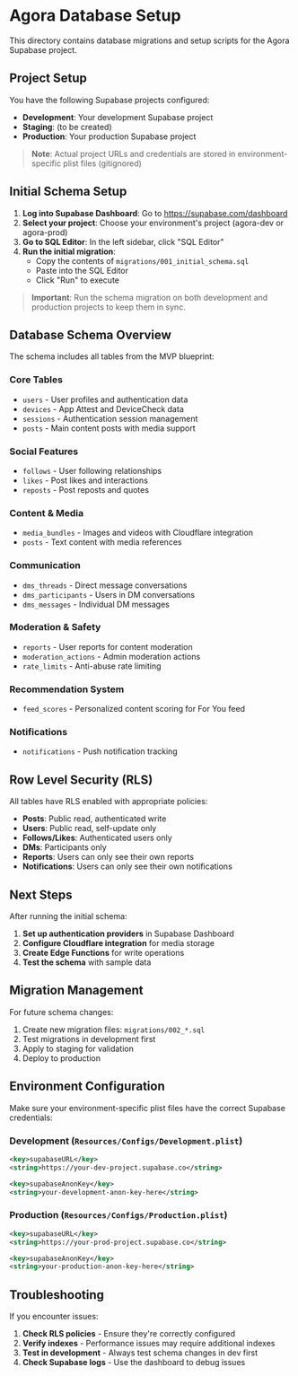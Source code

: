 # Agora Database Setup

This directory contains database migrations and setup scripts for the Agora Supabase project.

## Project Setup

You have the following Supabase projects configured:

- **Development**: Your development Supabase project
- **Staging**: (to be created)
- **Production**: Your production Supabase project

> **Note**: Actual project URLs and credentials are stored in environment-specific plist files (gitignored)

## Initial Schema Setup

1. **Log into Supabase Dashboard**: Go to https://supabase.com/dashboard
2. **Select your project**: Choose your environment's project (agora-dev or agora-prod)
3. **Go to SQL Editor**: In the left sidebar, click "SQL Editor"
4. **Run the initial migration**:
   - Copy the contents of `migrations/001_initial_schema.sql`
   - Paste into the SQL Editor
   - Click "Run" to execute

> **Important**: Run the schema migration on both development and production projects to keep them in sync.

## Database Schema Overview

The schema includes all tables from the MVP blueprint:

### Core Tables
- `users` - User profiles and authentication data
- `devices` - App Attest and DeviceCheck data
- `sessions` - Authentication session management
- `posts` - Main content posts with media support

### Social Features
- `follows` - User following relationships
- `likes` - Post likes and interactions
- `reposts` - Post reposts and quotes

### Content & Media
- `media_bundles` - Images and videos with Cloudflare integration
- `posts` - Text content with media references

### Communication
- `dms_threads` - Direct message conversations
- `dms_participants` - Users in DM conversations
- `dms_messages` - Individual DM messages

### Moderation & Safety
- `reports` - User reports for content moderation
- `moderation_actions` - Admin moderation actions
- `rate_limits` - Anti-abuse rate limiting

### Recommendation System
- `feed_scores` - Personalized content scoring for For You feed

### Notifications
- `notifications` - Push notification tracking

## Row Level Security (RLS)

All tables have RLS enabled with appropriate policies:

- **Posts**: Public read, authenticated write
- **Users**: Public read, self-update only
- **Follows/Likes**: Authenticated users only
- **DMs**: Participants only
- **Reports**: Users can only see their own reports
- **Notifications**: Users can only see their own notifications

## Next Steps

After running the initial schema:

1. **Set up authentication providers** in Supabase Dashboard
2. **Configure Cloudflare integration** for media storage
3. **Create Edge Functions** for write operations
4. **Test the schema** with sample data

## Migration Management

For future schema changes:

1. Create new migration files: `migrations/002_*.sql`
2. Test migrations in development first
3. Apply to staging for validation
4. Deploy to production

## Environment Configuration

Make sure your environment-specific plist files have the correct Supabase credentials:

### Development (`Resources/Configs/Development.plist`)
```xml
<key>supabaseURL</key>
<string>https://your-dev-project.supabase.co</string>

<key>supabaseAnonKey</key>
<string>your-development-anon-key-here</string>
```

### Production (`Resources/Configs/Production.plist`)
```xml
<key>supabaseURL</key>
<string>https://your-prod-project.supabase.co</string>

<key>supabaseAnonKey</key>
<string>your-production-anon-key-here</string>
```

## Troubleshooting

If you encounter issues:

1. **Check RLS policies** - Ensure they're correctly configured
2. **Verify indexes** - Performance issues may require additional indexes
3. **Test in development** - Always test schema changes in dev first
4. **Check Supabase logs** - Use the dashboard to debug issues
